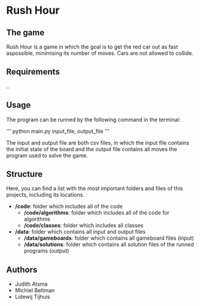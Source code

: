 # Rush Hour

## The game
Rush Hour is a game in which the goal is to get the red car out as fast aspossible, minimising its number of moves.
Cars are not allowed to collide.

## Requirements
..

## Usage
The program can be runned by the following command in the terminal:

'''
python main.py input_file, output_file
'''

The input and output file are both csv files, in which the input file contains the initial state of the board
and the output file contains all moves the program used to solve the game.

## Structure
Here, you can find a list with the most important folders and files of this projects, including its locations.

- **/code**: folder which includes all of the code
    - **/code/algorithms**: folder which includes all of the code for  algorithms
    - **/code/classes**: folder which includes all classes
- **/data**: folder which contains all input and output files
    - **/data/gameboards**: folder which contains all gameboard files (input)
    - **/data/solutions**: folder which contains all solution files of the runned programs (output)

## Authors
- Judith Atsma
- Michiel Beltman
- Lidewij Tijhuis





